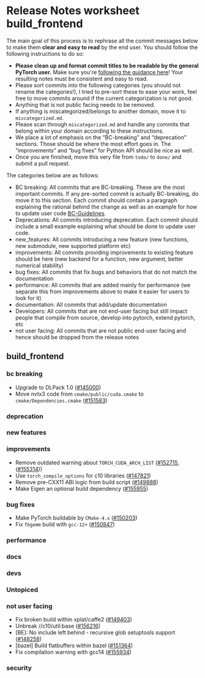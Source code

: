 
# Release Notes worksheet build_frontend

The main goal of this process is to rephrase all the commit messages below to make them **clear and easy to read** by the end user. You should follow the following instructions to do so:

* **Please clean up and format commit titles to be readable by the general PyTorch user.** Make sure you're [following the guidance here](https://docs.google.com/document/d/14OmgGBr1w6gl1VO47GGGdwrIaUNr92DFhQbY_NEk8mQ/edit)! Your resulting notes must be consistent and easy to read.
* Please sort commits into the following categories (you should not rename the categories!), I tried to pre-sort these to ease your work, feel free to move commits around if the current categorization is not good.
* Anything that is not public facing needs to be removed.
* If anything is miscategorized/belongs to another domain, move it to `miscategorized.md`.
* Please scan through `miscategorized.md` and handle any commits that belong within your domain according to these instructions.
* We place a lot of emphasis on the “BC-breaking” and “deprecation” sections. Those should be where the most effort goes in. The “improvements” and “bug fixes” for Python API should be nice as well.
* Once you are finished, move this very file from `todo/` to `done/` and submit a pull request.

The categories below are as follows:

* BC breaking: All commits that are BC-breaking. These are the most important commits. If any pre-sorted commit is actually BC-breaking, do move it to this section. Each commit should contain a paragraph explaining the rational behind the change as well as an example for how to update user code [BC-Guidelines](https://docs.google.com/document/d/14OmgGBr1w6gl1VO47GGGdwrIaUNr92DFhQbY_NEk8mQ/edit#heading=h.a9htwgvvec1m).
* Deprecations: All commits introducing deprecation. Each commit should include a small example explaining what should be done to update user code.
* new_features: All commits introducing a new feature (new functions, new submodule, new supported platform etc)
* improvements: All commits providing improvements to existing feature should be here (new backend for a function, new argument, better numerical stability)
* bug fixes: All commits that fix bugs and behaviors that do not match the documentation
* performance: All commits that are added mainly for performance (we separate this from improvements above to make it easier for users to look for it)
* documentation: All commits that add/update documentation
* Developers: All commits that are not end-user facing but still impact people that compile from source, develop into pytorch, extend pytorch, etc
* not user facing: All commits that are not public end-user facing and hence should be dropped from the release notes

## build_frontend
### bc breaking
- Upgrade to DLPack 1.0 ([#145000](https://github.com/pytorch/pytorch/pull/145000))
- Move nvtx3 code from `cmake/public/cuda.cmake` to `cmake/Dependencies.cmake` ([#151583](https://github.com/pytorch/pytorch/pull/151583))
### deprecation
### new features
### improvements
- Remove outdated warning about `TORCH_CUDA_ARCH_LIST` ([#152715](https://github.com/pytorch/pytorch/pull/152715), ([#155314](https://github.com/pytorch/pytorch/pull/155314)))
- Use `torch_compile_options` for c10 libraries ([#147821](https://github.com/pytorch/pytorch/pull/147821))
- Remove pre-CXX11 ABI logic from build script ([#149888](https://github.com/pytorch/pytorch/pull/149888))
- Make Eigen an optional build dependency ([#155955](https://github.com/pytorch/pytorch/pull/155955))
### bug fixes
- Make PyTorch buildable by `CMake-4.x` ([#150203](https://github.com/pytorch/pytorch/pull/150203))
- Fix `fbgemm` build with `gcc-12+` ([#150847](https://github.com/pytorch/pytorch/pull/150847))
### performance
### docs
### devs
### Untopiced
### not user facing
- Fix broken build within xplat/caffe2 ([#149403](https://github.com/pytorch/pytorch/pull/149403))
- Unbreak //c10/util:base ([#156216](https://github.com/pytorch/pytorch/pull/156216))
- [BE]: No include left behind - recursive glob setuptools support ([#148258](https://github.com/pytorch/pytorch/pull/148258))
- [bazel] Build flatbuffers within bazel ([#151364](https://github.com/pytorch/pytorch/pull/151364))
- Fix compilation warning with gcc14 ([#155934](https://github.com/pytorch/pytorch/pull/155934))
### security

